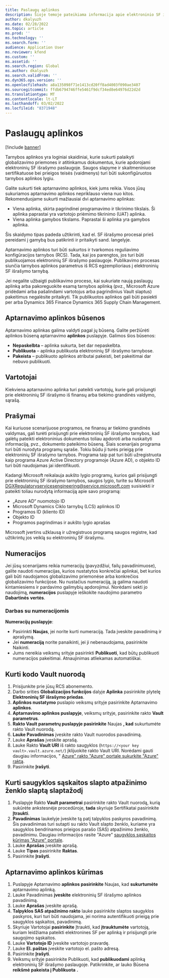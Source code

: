 ```yaml
---
title: Paslaugų aplinkos
description: Šioje temoje pateikiama informacija apie elektroninio SF išrašymo paslaugų aplinkas ir paaiškinama, kaip jas nustatyti.
author: dkalyuzh
ms.date: 02/28/2022
ms.topic: article
ms.prod: ''
ms.technology: ''
ms.search.form: ''
audience: Application User
ms.reviewer: kfend
ms.custom: ''
ms.assetid: ''
ms.search.region: Global
ms.author: dkalyuzh
ms.search.validFrom: ''
ms.dyn365.ops.version: ''
ms.openlocfilehash: a8a135098f71e1413cd20ff8ad4003f090ae3407
ms.sourcegitcommit: ffdb6794746ffe5461f9dcf34ed8e64976d22d2d
ms.translationtype: MT
ms.contentlocale: lt-LT
ms.lasthandoff: 03/02/2022
ms.locfileid: "8371948"
---
```

# <a name="service-environments"></a>Paslaugų aplinkos

[!include [banner](../includes/banner.md)]

Tarnybos aplinkos yra loginiai skaidiniai, kurie sukurti palaikyti globalizavimo priemones ir atitinkamus dokumentus, kurie apdorojami elektroninių SF išrašymo paslaugoje. Saugos slapyme ir skaitmeniniuose sertifikatuose bei prieigos teisės (vaidmenys) turi būti sukonfigūruotos tarnybos aplinkos lygiu.

Galite sukurti tiek aptarnavimo aplinkos, kiek jums reikia. Visos jūsų sukuriamos aptarnavimo aplinkos nepriklauso viena nuo kitos. Rekomenduojame sukurti mažiausiai dvi aptarnavimo aplinkas:

- Viena aplinka, skirta pagrindinei programavimo ir tikrinimo tikslais. Ši aplinka paprastai yra vartotojo priėmimo tikrinimo (UAT) aplinka.
- Viena aplinka gamybos tikslams. Paprastai ši aplinka yra gamybos aplinka.

Šis skaidymo tipas padeda užtikrinti, kad el. SF išrašymo procesai prieš pereidami į gamybą bus patikrinti ir pritaikyti sand. langelyje.

Aptarnavimo aplinkos turi būti sukurtos ir tvarkomos reguliavimo konfigūracijos tarnybos (RCS). Tada, kai jos parengtos, jos turi būti publikuojamos elektroninių SF išrašymo paslaugoje. Publikavimo procesas siunčia tarnybos aplinkos parametrus iš RCS egzemplioriaus į elektroninių SF išrašymo tarnybą.

Jei negalite užbaigti publikavimo proceso, kai sukuriate naują paslaugų aplinką arba pakoreguokite esamą tarnybos aplinką (pvz., Microsoft Azure pridėdami arba pašalindami vartotojus arba pagrindinius Vault slaptus) pakeitimus negalėsite pritaikyti. Tik publikuotos aplinkos gali būti pasiekti per arba Dynamics 365 Finance Dynamics 365 Supply Chain Management.

## <a name="service-environment-statuses"></a>Aptarnavimo aplinkos būsenos

Aptarnavimo aplinkas galima valdyti pagal jų būseną. Galite peržiūrėti aplinkos būseną aptarnavimo **aplinkos** puslapyje. Galimos šios būsenos:

- **Nepaskelbta** – aplinka sukurta, bet dar nepaskelbta.
- **Publikuota** – aplinka publikuota elektroninių SF išrašymo tarnybose.
- **Pakeista** – publikuoto aplinkos atributai pakeisti, bet pakeitimai dar nebuvo publikuoti.

## <a name="users"></a>Vartotojai

Kiekviena aptarnavimo aplinka turi pateikti vartotojų, kurie gali prisijungti prie elektroninių SF išrašymo iš finansų arba tiekimo grandinės valdymo, sąrašą.

## <a name="applications"></a>Prašymai

Kai kuriuose scenarijuose programos, ne finansų ar tiekimo grandinės valdymas, gali turėti prisijungti prie elektroninių SF išrašymo tarnybos, kad galėtų pateikti elektroninius dokumentus toliau apdoroti arba nuskaityti informaciją, pvz., dokumento pateikimo būseną. Šiais scenarijais programa turi būti nurodyta programų sąraše. Tokiu būdu ji turės prieigą prie elektroninių SF išrašymo tarnybos. Programa taip pat turi būti užregistruota kaip programa Azure Active Directory programoje (Azure AD), o objekto ID turi būti naudojamas jai identifikuoti. 

Kadangi Microsoft reikalauja aukšto lygio programų, kurios gali prisijungti prie elektroninių SF išrašymo tarnybos, saugos lygio, turite su Microsoft <DGXRegulatoryservicesengineering@service.microsoft.com> susisiekti ir pateikti toliau nurodytą informaciją apie savo programą:

- „Azure AD“ nuomotojo ID
- Microsoft Dynamics Ciklo tarnybų (LCS) aplinkos ID
- Programos ID (kliento ID)
- Objekto ID
- Programos pagrindimas ir aukšto lygio aprašas

Microsoft įvertins užklausą ir užregistruos programą saugos registre, kad užtikrintų jos veiklą su elektroninių SF išrašymu.

## <a name="number-sequences"></a>Numeracijos

Jei jūsų scenarijams reikia numeracijų (pavyzdžiui, failų pavadinimuose), galite naudoti numeracijas, kurios nustatytos konkrečiai aplinkai, bet kurios gali būti naudojamos globalizavimo priemonėse arba konkrečios globalizavimo funkcijose. Nu nustačius numeraciją, ją galima naudoti kintamiesiems ir pardavimo galimybių apdorojimui. Norėdami sekti jo naudojimą, **numeracijos** puslapyje ieškokite naudojimo parametro **Dabartinės** **vertės**.

### <a name="working-with-number-sequences"></a>Darbas su numeracijomis
**Numeracijų puslapyje**: 

- Pasirinkti **Naujas**, jei norite kurti numeraciją. Tada įveskite pavadinimą ir aprašymą. 
- Jei **numeraciją** norite panaikinti, jei ji nebenaudojama, pasirinkite Naikinti.
- Jums nereikia veiksmų srityje pasirinkti **Publikuoti**, kad būtų publikuoti numeracijos pakeitimai. Atnaujinimas atliekamas automatiškai.

## <a name="create-a-key-vault-reference"></a>Kurti kodo Vault nuorodą

1. Prisijunkite prie jūsų RCS abonemento.
2. Darbo srities **Globalizacijos funkcijos** dalyje **Aplinka** pasirinkite plytelę **Elektroninių SF išrašymo priedas**.
3. **Aplinkos nustatymo** puslapio veiksmų srityje pasirinkite Aptarnavimo **aplinkos**.
4. **Aptarnavimo aplinkos puslapyje**, veiksmų srityje, pasirinkite rakto **Vault parametrus**.
5. **Rakto Vault parametrų puslapyje pasirinkite** Naujas **, kad** sukurtumėte rakto Vault nuorodą.
6. **Lauke Pavadinimas** įveskite rakto Vault nuorodos pavadinimą.
7. Lauke **Aprašas** įveskite aprašą.
8. Lauke Rakto **Vault URI** iš rakto saugyklos (`https://<your key vault>.vault.azure.net/`) įklijuokite rakto Vault URI. Norėdami gauti daugiau informacijos, " [Azure" rakto "Azure" portale sukurkite "Azure" raktą](e-invoicing-create-azure-key-vault-azure-portal.md).
9. Pasirinkite **Įrašyti**.
    
## <a name="create-a-secret-for-the-storage-account-secret-token"></a>Kurti saugyklos sąskaitos slapto atpažinimo ženklo slaptą slaptažodį

1. Puslapyje Rakto **Vault parametrai** pasirinkite rakto Vault nuorodą, kurią sukūrėte ankstesnėje procedūroje, **tada** skyriuje Sertifikatai pasirinkite **Įtraukti**.
2. **Pavadinimas** laukelyje įveskite tą patį talpyklos paskyros pavadinimą. Šis pavadinimas turi sutapti su rakto Vault slapto ženklo, kuriame yra saugyklos bendrinamos prieigos parašo (SAS) atpažinimo ženklo, pavadinimu. Daugiau informacijos rasite "Azure" [saugyklos sąskaitos kūrimas "Azure" portale](e-invoicing-create-azure-storage-account-azure-portal.md). 
3. Lauke **Aprašas** įveskite aprašą.
4. Lauke **Tipas** pasirinkite **Raktas**.
5. Pasirinkite **Įrašyti**.
    
## <a name="create-a-service-environment"></a>Aptarnavimo aplinkos kūrimas

1. Puslapyje Aptarnavimo **aplinkos pasirinkite** Naujas, kad **sukurtumėte** aptarnavimo aplinką.
2. Lauke Pavadinimas **įveskite** elektroninių SF išrašymo aplinkos pavadinimą.
3. Lauke **Aprašas** įveskite aprašą.
4. **Talpyklos SAS atpažinimo rakto** lauke pasirinkite slaptos saugyklos paskyros, kuri turi būti naudojama, jei norima autentifikuoti prieigą prie saugyklos sąskaitos, pavadinimą.
5. Skyriuje Vartotojai **pasirinkite** Įtraukti, kad **įtrauktumėte** vartotoją, kuriam leidžiama pateikti elektronines SF per aplinką ir prisijungti prie saugojimo sąskaitos.
6. Lauke **Vartotojo ID** įveskite vartotojo pravardę. 
7. Lauke **El. paštas** įveskite vartotojo el. pašto adresą.
8. Pasirinkite **Įrašyti**.
9. Veiksmų srityje pasirinkite Publikuoti, kad **publikuodami** aplinką elektroninių SF išrašymo paslaugoje. Patikrinkite, ar lauko Būsena **reikšmė pakeista į Publikuota** **.**
